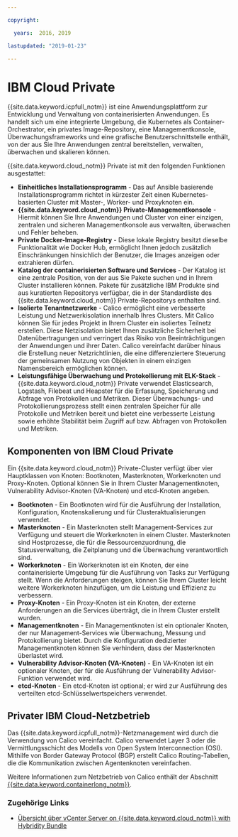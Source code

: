 ```yaml
---

copyright:

  years:  2016, 2019

lastupdated: "2019-01-23"

---
```


# IBM Cloud Private

{{site.data.keyword.icpfull_notm}} ist eine Anwendungsplattform zur Entwicklung und Verwaltung von containerisierten Anwendungen. Es handelt sich um eine integrierte Umgebung, die Kubernetes als Container-Orchestrator, ein privates Image-Repository, eine Managementkonsole, Überwachungsframeworks und eine grafische Benutzerschnittstelle enthält, von der aus Sie Ihre Anwendungen zentral bereitstellen, verwalten, überwachen und skalieren können.

{{site.data.keyword.cloud_notm}} Private ist mit den folgenden Funktionen ausgestattet:
-	**Einheitliches Installationsprogramm** - Das auf Ansible basierende Installationsprogramm richtet in kürzester Zeit einen Kubernetes-basierten Cluster mit Master-, Worker- und Proxyknoten ein.
-	**{{site.data.keyword.cloud_notm}} Private-Managementkonsole** - Hiermit können Sie Ihre Anwendungen und Cluster von einer einzigen, zentralen und sicheren Managementkonsole aus verwalten, überwachen und Fehler beheben.
-	**Private Docker-Image-Registry** - Diese lokale Registry besitzt dieselbe Funktionalität wie Docker Hub, ermöglicht Ihnen jedoch zusätzlich Einschränkungen hinsichlich der Benutzer, die Images anzeigen oder extrahieren dürfen.
-	**Katalog der containerisierten Software und Services** - Der Katalog ist eine zentrale Position, von der aus Sie Pakete suchen und in Ihrem Cluster installieren können. Pakete für zusätzliche IBM Produkte sind aus kuratierten Repositorys verfügbar, die in der Standardliste des {{site.data.keyword.cloud_notm}} Private-Repositorys enthalten sind.
-	**Isolierte Tenantnetzwerke** - Calico ermöglicht eine verbesserte Leistung und Netzwerkisolation innerhalb Ihres Clusters. Mit Calico können Sie für jedes Projekt in Ihrem Cluster ein isoliertes Teilnetz erstellen. Diese Netzisolation bietet Ihnen zusätzliche Sicherheit bei Datenübertragungen und verringert das Risiko von Beeinträchtigungen der Anwendungen und ihrer Daten. Calico vereinfacht darüber hinaus die Erstellung neuer Netzrichtlinien, die eine differenziertere Steuerung der gemeinsamen Nutzung von Objekten in einem einzigen Namensbereich ermöglichen können.
-	**Leistungsfähige Überwachung und Protokollierung mit ELK-Stack** - {{site.data.keyword.cloud_notm}} Private verwendet Elasticsearch, Logstash, Filebeat und Heapster für die Erfassung, Speicherung und Abfrage von Protokollen und Metriken. Dieser Überwachungs- und Protokollierungsprozess stellt einen zentralen Speicher für alle Protokolle und Metriken bereit und bietet eine verbesserte Leistung sowie erhöhte Stabilität beim Zugriff auf bzw. Abfragen von Protokollen und Metriken.

## Komponenten von IBM Cloud Private

Ein {{site.data.keyword.cloud_notm}} Private-Cluster verfügt über vier Hauptklassen von Knoten: Bootknoten, Masterknoten, Workerknoten und Proxy-Knoten. Optional können Sie in Ihrem Cluster Managementknoten, Vulnerability Advisor-Knoten (VA-Knoten) und etcd-Knoten angeben.
-	**Bootknoten** - Ein Bootknoten wird für die Ausführung der Installation, Konfiguration, Knotenskalierung und für Clusteraktualisierungen verwendet.
-	**Masterknoten** - Ein Masterknoten stellt Management-Services zur Verfügung und steuert die Workerknoten in einem Cluster. Masterknoten sind Hostprozesse, die für die Ressourcenzuordnung, die Statusverwaltung, die Zeitplanung und die Überwachung verantwortlich sind.
-	**Workerknoten** - Ein Workerknoten ist ein Knoten, der eine containerisierte Umgebung für die Ausführung von Tasks zur Verfügung stellt. Wenn die Anforderungen steigen, können Sie Ihrem Cluster leicht weitere Workerknoten hinzufügen, um die Leistung und Effizienz zu verbessern.
-	**Proxy-Knoten** - Ein Proxy-Knoten ist ein Knoten, der externe Anforderungen an die Services überträgt, die in Ihrem Cluster erstellt wurden.
-	**Managementknoten** - Ein Managementknoten ist ein optionaler Knoten, der nur Management-Services wie Überwachung, Messung und Protokollierung bietet. Durch die Konfiguration dedizierter Managementknoten können Sie verhindern, dass der Masterknoten überlastet wird.
-	**Vulnerability Advisor-Knoten (VA-Knoten)** - Ein VA-Knoten ist ein optionaler Knoten, der für die Ausführung der Vulnerability Advisor-Funktion verwendet wird.
-	**etcd-Knoten** - Ein etcd-Knoten ist optional; er wird zur Ausführung des verteilten etcd-Schlüsselwertspeichers verwendet.

## Privater IBM Cloud-Netzbetrieb

Das {{site.data.keyword.icpfull_notm}}-Netzmanagement wird durch die Verwendung von Calico vereinfacht.
Calico verwendet Layer 3 oder die Vermittlungsschicht des Modells von Open System Interconnection (OSI). Mithilfe von Border Gateway Protocol (BGP) erstellt Calico Routing-Tabellen, die die Kommunikation zwischen Agentenknoten vereinfachen.

Weitere Informationen zum Netzbetrieb von Calico enthält der Abschnitt [{{site.data.keyword.containerlong_notm}}](/docs/services/vmwaresolutions/archiref/vcsnsxt/vcsnsxt-overview-iks.html).

### Zugehörige Links

* [Übersicht über vCenter Server on {{site.data.keyword.cloud_notm}} with Hybridity Bundle](/docs/services/vmwaresolutions/archiref/vcs/vcs-hybridity-intro.html)
